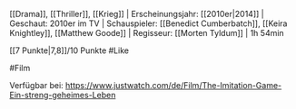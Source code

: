 [[Drama]], [[Thriller]], [[Krieg]] | Erscheinungsjahr: [[2010er|2014]] | Geschaut: 2010er im TV | Schauspieler: [[Benedict Cumberbatch]], [[Keira Knightley]], [[Matthew Goode]] | Regisseur: [[Morten Tyldum]] | 1h 54min

[[7 Punkte|7,8]]/10 Punkte #Like 


#Film 

Verfügbar bei: https://www.justwatch.com/de/Film/The-Imitation-Game-Ein-streng-geheimes-Leben
